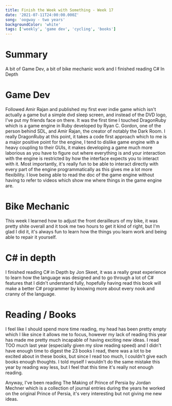 ```yaml
---
title: Finish the Week with Something - Week 17
date: '2021-07-11T24:00:00.000Z'
song: 'oogway - two years'
backgroundColor: 'white'
tags: ['weekly', 'game dev', 'cycling', 'books']
---
```


# Summary

A bit of Game Dev, a bit of bike mechanic work and I finished reading C# In Depth

# Game Dev

Followed Amir Rajan and published my first ever indie game which isn't actually a game but a simple dvd sleep screen, and instead of the
DVD logo, I've put my friends face on there. It was the first time I touched DragonRuby which is a game engine in Ruby developed by Ryan C.
Gordon, one of the person behind SDL, and Amir Rajan, the creator of notably the Dark Room. I really DragonRuby at this point, it takes
a code first approach which to me is a major positive point for the engine, I tend to dislike game engine with a heavy coupling to their GUIs, it makes developing a game much more laborious as you have to figure out where everything is and your interaction with the engine is
restricted by how the interface expects you to interact with it. Most importantly, it's really fun to be able to interact directly with
every part of the engine programmatically as this gives me a lot more flexibility. I love being able to read the doc of the game engine
without having to refer to videos which show me where things in the game engine are.

# Bike Mechanic

This week I learned how to adjust the front derailleurs of my bike, it was pretty shite overall and it took me two hours to get it kind of
right, but I'm glad I did it, it's always fun to learn how the things you learn work and being able to repair it yourself.

# C# in depth

I finished reading C# in Depth by Jon Skeet, it was a really great experience to learn how the language was designed and to go through a lot
of C# features that I didn't understand fully, hopefully having read this book will make a better C# programmer by knowing more about every
nook and cranny of the language.

# Reading / Books

I feel like I should spend more time reading, my head has been pretty empty which I like since it allows me to focus, however my lack of
reading this year has made me pretty much incapable of having exciting new ideas. I read TOO much last year (especially given my slow
reading speed) and I didn't have enough time to digest the 23 books I read, there was a lot to be excited about in these books, but since
I read too much, I couldn't give each books enough thoughts. I told myself I wouldn't do the same mistake this year by reading way less,
but I feel that this time it's really not enough reading.

Anyway, I've been reading The Making of Prince of Persia by Jordan Mechner which is a
collection of journal entries during the years he worked on the original Prince of Persia, it's very interesting but not giving me new ideas.
